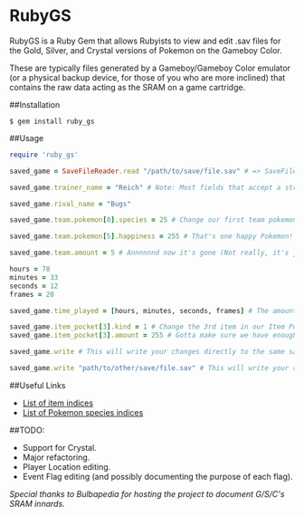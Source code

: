 # RubyGS

RubyGS is a Ruby Gem that allows Rubyists to view and edit .sav files for the Gold, Silver, and Crystal versions of Pokemon on the Gameboy Color.

These are typically files generated by a Gameboy/Gameboy Color emulator (or a physical backup device, for those of you who are more inclined) that contains the raw data acting as the SRAM on a game cartridge.

##Installation
```
$ gem install ruby_gs
```

##Usage
``` ruby
require 'ruby_gs'

saved_game = SaveFileReader.read "/path/to/save/file.sav" # => SaveFile containing data representing the raw SRAM of your cartridge

saved_game.trainer_name = "Reich" # Note: Most fields that accept a string are limited to 10-character strings or less

saved_game.rival_name = "Bugs"

saved_game.team.pokemon[0].species = 25 # Change our first team pokemon's species to someone very familiar

saved_game.team.pokemon[5].happiness = 255 # That's one happy Pokemon!

saved_game.team.amount = 5 # Annnnnnd now it's gone (Not really, it's just hidden from view)

hours = 78
minutes = 33
seconds = 12
frames = 20

saved_game.time_played = [hours, minutes, seconds, frames] # The amount of frames is not visible to the player and is rather inconsequential in general.

saved_game.item_pocket[3].kind = 1 # Change the 3rd item in our Item Pocket to a Master Ball. 
saved_game.item_pocket[3].amount = 255 # Gotta make sure we have enough for our journey.

saved_game.write # This will write your changes directly to the same save file you initially opened.

saved_game.write "path/to/other/save/file.sav" # This will write your changes to a different location.

```

##Useful Links
+ [List of item indices](http://bulbapedia.bulbagarden.net/wiki/List_of_items_by_index_number_%28Generation_II%29)
+ [List of Pokemon species indices](http://bulbapedia.bulbagarden.net/wiki/List_of_Pok%C3%A9mon_by_index_number_%28Generation_II%29)

##TODO:
+ Support for Crystal.
+ Major refactoring.
+ Player Location editing.
+ Event Flag editing (and possibly documenting the purpose of each flag).


_Special thanks to Bulbapedia for hosting the project to document G/S/C's SRAM innards._
